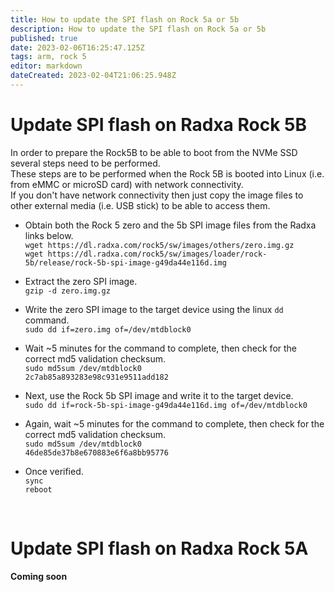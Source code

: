 ```yaml
---
title: How to update the SPI flash on Rock 5a or 5b
description: How to update the SPI flash on Rock 5a or 5b
published: true
date: 2023-02-06T16:25:47.125Z
tags: arm, rock 5
editor: markdown
dateCreated: 2023-02-04T21:06:25.948Z
---
```


# Update SPI flash on Radxa Rock 5B

In order to prepare the Rock5B to be able to boot from the NVMe SSD several steps need to be performed.  
These steps are to be performed when the Rock 5B is booted into Linux (i.e. from eMMC or microSD card) with network connectivity.  
If you don't have network connectivity then just copy the image files to other external media (i.e. USB stick) to be able to access them.

-   Obtain both the Rock 5 zero and the 5b SPI image files from the Radxa links below.  
    `wget https://dl.radxa.com/rock5/sw/images/others/zero.img.gz`  
    `wget https://dl.radxa.com/rock5/sw/images/loader/rock-5b/release/rock-5b-spi-image-g49da44e116d.img`
-   Extract the zero SPI image.  
    `gzip -d zero.img.gz`
-   Write the zero SPI image to the target device using the linux `dd` command.  
    `sudo dd if=zero.img of=/dev/mtdblock0`
-   Wait ~5 minutes for the command to complete, then check for the correct md5 validation checksum.  
    `sudo md5sum /dev/mtdblock0`  
    `2c7ab85a893283e98c931e9511add182`
-   Next, use the Rock 5b SPI image and write it to the target device.  
    `sudo dd if=rock-5b-spi-image-g49da44e116d.img of=/dev/mtdblock0`
-   Again, wait ~5 minutes for the command to complete, then check for the correct md5 validation checksum.  
    `sudo md5sum /dev/mtdblock0`  
    `46de85de37b8e670883e6f6a8bb95776`
-   Once verified.  
    `sync`  
    `reboot`  
      
     

# Update SPI flash on Radxa Rock 5A

**Coming soon**